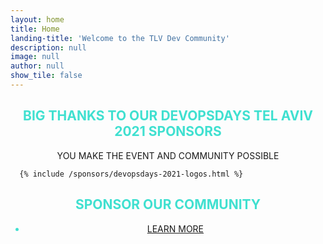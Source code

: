 ```yaml
---
layout: home
title: Home
landing-title: 'Welcome to the TLV Dev Community'
description: null
image: null
author: null
show_tile: false
---
```


<div class="inner">
<h2 style="text-transform: uppercase; color: turquoise; text-align: center;">BIG THANKS TO OUR DEVOPSDAYS TEL AVIV 2021 SPONSORS</h2>
<p style="text-transform: uppercase; text-align: center;">YOU MAKE THE EVENT AND COMMUNITY POSSIBLE</p>




      {% include /sponsors/devopsdays-2021-logos.html %}







<h2 style="text-transform: uppercase; color: turquoise; text-align: center;">SPONSOR OUR COMMUNITY</h2>       
 <ul class="actions" style="text-transform: uppercase; color: turquoise; text-align: center;"><li><a href="sponsor.html" class="button next">LEARN MORE</a></li></ul> 
</div>

